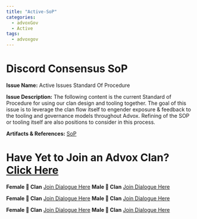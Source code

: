 ```yaml
---
title: "Active-SoP"
categories:
  - advoxGov
  - Active
tags:
  - advoxgov
---
```


# Discord Consensus SoP

**Issue Name:**
Active Issues Standard Of Procedure

**Issue Description:** 
The following content is the current Standard of Procedure for using our clan design and tooling together. The goal of this issue is to leverage the clan flow itself to engender exposure & feedback to the tooling and governance models throughout Advox. Refining of the SOP or tooling itself are also positions to consider in this process.

**Artifacts & References:** 
[SoP](https://paper.dropbox.com/doc/Active-Issues-SoP--BnhAcQsenH1m68lo0WBvX207AQ-w6vSFVT8YjpdYDWxS6Svo)

# **Have Yet to Join an Advox Clan? [Click Here](https://discord.com/channels/621759717756370964/916371047102705704/1011947207697641562)**

**Female 🐢 Clan** [Join Dialogue Here](#testlink) **Male 🐢 Clan** [Join Dialogue Here](https://discord.com/channels/621759717756370964/920038810677575780/1012771548752527490)


**Female 🐺 Clan** [Join Dialogue Here](https://discord.com/channels/621759717756370964/920038810677575780/1012147783970590780) **Male 🐺 Clan** [Join Dialogue Here](https://discord.com/channels/621759717756370964/920038810677575780/1011989581442330624)


**Female 🐻 Clan** [Join Dialogue Here](#testlink) **Male 🐻 Clan** [Join Dialogue Here](#testlink)


